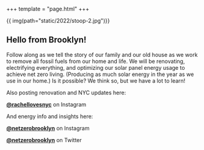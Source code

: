 +++
template = "page.html"
+++

{{ img(path="static/2022/stoop-2.jpg")}}
## Hello from Brooklyn!

Follow along as we tell the story of our family and our old house as we work to remove all fossil fuels from our home and life. We will be renovating, electrifying everything, and optimizing our solar panel energy usage to achieve net zero living. (Producing as much solar energy in the year as we use in our home.) Is it possible? We think so, but we have a lot to learn!

Also posting renovation and NYC updates here:

**[@rachellovesnyc](https://www.instagram.com/rachellovesnyc/)** on Instagram

And energy info and insights here:

**[@netzerobrooklyn](https://www.instagram.com/netzerobrooklyn/)** on Instagram

**[@netzerobrooklyn](https://twitter.com/netzerobrooklyn)** on Twitter